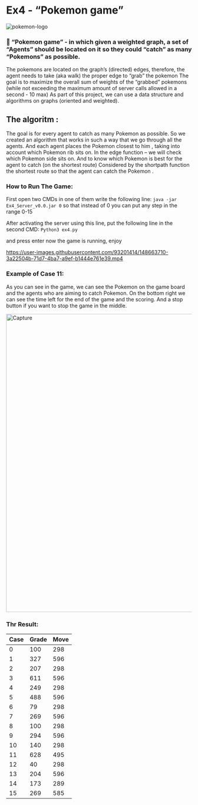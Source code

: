 # **Ex4** -  “Pokemon game”

![pokemon-logo](https://user-images.githubusercontent.com/93201414/148660272-da72a678-1964-4a83-8004-6bc1d0b8859d.jpeg)


### :pushpin:  “Pokemon game” -  in which given a weighted graph,  a set of “Agents” should be located on it so they could “catch” as many “Pokemons” as possible.
The pokemons are located on the graph’s (directed) edges, therefore, the agent needs to take (aka walk)  the proper edge to “grab” the pokemon
The goal is to maximize the overall sum of weights of the “grabbed” pokemons (while not exceeding the maximum amount of server calls allowed in a second - 10 max)
As part of this project, we can use a data structure and algorithms on graphs (oriented and weighted).

## The algoritm : 
The goal is for every agent to catch as many Pokemon as possible.
So we created an algorithm that works in such a way that we go through all the agents. 
And each agent places the Pokemon closest to him , taking into account which Pokemon rib sits on. 
In the edge function – we will check which Pokemon side sits on. 
And to know which Pokemon is best for the agent to catch (on the shortest route) 
Considered by the shortpath function the shortest route so that the agent can catch the Pokemon .


### How to Run The Game: 
First open two CMDs in one of them write the following line:
`java -jar Ex4_Server_v0.0.jar 0` so that instead of 0 you can put any step in the range 0-15

After activating the server using this line, put the following line in the second CMD:
`Python3 ex4.py`

 and press enter now the game is running, enjoy
 
 https://user-images.githubusercontent.com/93201414/148663710-3a22504b-71d7-4ba7-a9ef-b1444e761e39.mp4

### Example of Case 11: 
As you can see in the game, we can see the Pokemon on the game board and the agents who are aiming to catch Pokemon. 
On the bottom right we can see the time left for the end of the game and the scoring.
And a stop button if you want to stop the game in the middle. 

<img width="809" alt="Capture" src="https://user-images.githubusercontent.com/93201414/148661054-e71bb830-b930-47e6-81e8-ef6865ee0e67.PNG">


### Thr Result:

| Case | Grade | Move | 
| ------- | ------- | ------- | 
| 0 | 100 | 298 |
| 1 | 327 | 596 |
| 2 | 207 | 298 |
| 3 | 611 | 596 |
| 4 | 249 | 298 |
| 5 | 488 | 596 |
| 6 | 79 | 298 |
| 7 | 269 | 596 |
| 8 | 100 | 298 |
| 9 | 294 | 596 |
| 10 | 140 | 298 |
| 11 | 628 | 495 |
| 12 | 40 | 298 |
| 13 | 204 | 596 |
| 14 | 173 | 289 |
| 15 | 269 | 585 |

